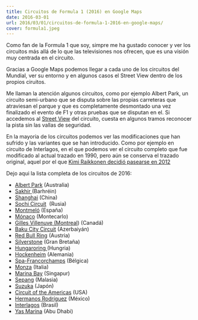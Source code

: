 ```yaml
---
title: Circuitos de Formula 1 (2016) en Google Maps             
date: 2016-03-01
url: 2016/03/01/circuitos-de-formula-1-2016-en-google-maps/
cover: formula1.jpeg
---
```


Como fan de la Formula 1 que soy, simpre me ha gustado conocer y ver los circuitos más allá de lo que las televisiones nos ofrecen, que es una visión muy centrada en el circuito.

Gracias a Google Maps podemos llegar a cada uno de los circuitos del Mundial, ver su entorno y en algunos casos el Street View dentro de los propios ciruitos.

Me llaman la atención algunos circuitos, como por ejemplo Albert Park, un circuito semi-urbano que se disputa sobre las propias carreteras que atraviesan el parque y que es completamente desmontado una vez finalizado el evento de F1 y otras pruebas que se disputan en el. Si accedemos al [Street View](https://www.google.es/maps/@-37.8510026,144.9701528,3a,75y,322.42h,76.35t/data=!3m6!1e1!3m4!1sBhEeanq0JWq2Zydb_XXNKg!2e0!7i13312!8i6656) del circuito, cuesta en algunos tramos reconocer la pista sin las vallas de seguridad.

En la mayoria de los circuitos podemos ver las modificaciones que han sufrido y las variantes que se han introducido. Como por ejemplo en circuito de Interlagos, en el que podemos ver el circuito completo que fue modificado al actual trazado en 1990, pero aún se conserva el trazado original, aquel por el que [Kimi Raikkonen decidió pasearse en 2012](https://www.youtube.com/watch?v=MkKli_aWi2g)

Dejo aqui la lista completa de los circuitos de 2016:

*   [Albert Park](https://www.google.es/maps/@-37.8463587,144.9747364,1599m/data=!3m1!1e3) (Australia)
*   [Sakhir ](https://www.google.es/maps/place/Bahrain+International+Circuit/@26.030699,50.5163227,2471m/data=!3m1!1e3!4m2!3m1!1s0x3e484d623260b0ab:0x71cc1bfafd60e49b)(Barhréin)
*   [Shanghai](https://www.google.es/maps/place/Shanghai+Audi+International+Circuit/@31.3374273,121.2189663,1959m/data=!3m1!1e3!4m2!3m1!1s0x35b2424a308e7323:0x1bf72b828b88b94d!6m1!1e1?hl=es) (China)
*   [Sochi Circuit](https://www.google.es/maps/place/Sochi+Autodrom/@43.4060545,39.9471119,2805m/data=!3m1!1e3!4m2!3m1!1s0x40f59514657440c9:0x876213fab509159a!6m1!1e1?hl=es)  (Rusia)
*   [Montmeló](https://www.google.es/maps/place/Montmel%C3%B3/@41.5686387,2.2631274,1824m/data=!3m1!1e3!4m2!3m1!1s0x12a4b8e9d1b59beb:0xa7f75594478cbd41) (España)
*   [Mónaco](https://www.google.es/maps/place/M%C3%B3naco/@43.735881,7.4312942,1829m/data=!3m1!1e3!4m2!3m1!1s0x12cdc26f7b3f8531:0x74f7784c3ac49cfc) (Montecarlo)
*   [Gilles Villenuve (Montreal](https://www.google.es/maps/place/Circuit+Gilles+Villeneuve/@45.5024555,-73.5239653,2702m/data=!3m1!1e3!4m2!3m1!1s0x4cc91ae0e99de82f:0xe0144f3fc885389b)) (Canadá)
*   [Baku City Circuit](https://www.google.es/maps/place/%D0%91%D0%B0%D0%BA%D1%83/@40.3682512,49.836991,1413m/data=!3m1!1e3!4m5!3m4!1s0x40307c2150dbea19:0xc3ce5774205845bf!8m2!3d40.347949!4d49.8372168?hl=es) (Azerbaiyán)
*   [Red Bull Ring](https://www.google.es/maps/place/Red+Bull+Ring/@47.2223929,14.7592537,1999m/data=!3m1!1e3!4m2!3m1!1s0x4771ceca98571cb9:0xc879add4ea5c7884!6m1!1e1?hl=es) (Austria)
*   [Silverstone](https://www.google.es/maps/place/Silverstone+Circuit/@52.072241,-1.0182372,4758a,20y,90h/data=!3m1!1e3!4m2!3m1!1s0x48771c5823926c25:0x1142afb591c324a6!6m1!1e1?hl=es) (Gran Bretaña)
*   [Hungaroring ](https://www.google.es/maps/place/Hungaroring/@47.5818344,19.2481192,1548m/data=!3m1!1e3!4m2!3m1!1s0x4741cf9b8251d89f:0x37bb8697bf01f56f!6m1!1e1?hl=es)(Hungria)
*   [Hockenheim](https://www.google.es/maps/place/Hockenheimring/@49.332329,8.5710113,2179m/data=!3m1!1e3!4m5!3m4!1s0x4797b9ae72985095:0xc660e6bc36df407!8m2!3d49.3298956!4d8.5709249?hl=es) (Alemania)
*   [Spa-Francorchamps](https://www.google.es/maps/place/Circuit+de+Spa-Francorchamps/@50.436136,5.9674575,2457m/data=!3m1!1e3!4m2!3m1!1s0x47c07b5c0460f737:0x78105e8819c35c0e!6m1!1e1?hl=es) (Bélgica)
*   [Monza](https://www.google.es/maps/place/Autodromo+Nacional+de+Monza/@45.6197538,9.2836906,3211m/data=!3m1!1e3!4m2!3m1!1s0x4786ba360e48bd7d:0x645e7ef5a9d3a632!6m1!1e1?hl=es) (Italia)
*   [Marina Bay](https://www.google.es/maps/place/Circuito+Urbano+Marina+Bay/@1.2914373,103.861721,965m/data=!3m2!1e3!4b1!4m2!3m1!1s0x31da19aa3ab11fe9:0x896c5baf71d4c805!6m1!1e1?hl=es) (Singapur)
*   [Sepang](https://www.google.es/maps/place/Circuito+Internacional+de+Sepang/@2.7600781,101.737992,1925m/data=!3m1!1e3!4m2!3m1!1s0x31cdbf398d4aded7:0xb8bc177e144ada57) (Malasia)
*   [Suzuka](https://www.google.es/maps/place/Circuito+de+Suzuka/@34.8422224,136.5340448,1594m/data=!3m1!1e3!4m2!3m1!1s0x60038a958a96b7cd:0x86c145fa360123dc!6m1!1e1?hl=es) (Japón)
*   [Circuit of the Americas](https://www.google.es/maps/place/Circuit+of+the+Americas/@30.1338771,-97.6364661,1664m/data=!3m1!1e3!4m2!3m1!1s0x8644b03ad152eaf9:0x8ae827dd1ff5e0ed!6m1!1e1?hl=es) (USA)
*   [Hermanos Rodríguez](https://www.google.es/maps/place/Autodromo+Hermanos+Rodriguez/@19.4017047,-99.0900872,1531m/data=!3m1!1e3!4m2!3m1!1s0x85d1fc3b30a58285:0x6e5a95ff824a1c6a!6m1!1e1?hl=es) (México)
*   [Interlagos](https://www.google.es/maps/place/Aut%C3%B3dromo+Jos%C3%A9+Carlos+Pace/@-23.703115,-46.696424,3575a,20y,270h/data=!3m1!1e3!4m2!3m1!1s0x94ce4fc83e9584af:0x2ffcdc07da2ca5c0!6m1!1e1?hl=es) (Brasil)
*   [Yas Marina](https://www.google.es/maps/place/Circuito+De+Abu+Dhabi/@24.4684093,54.6072009,4981a,20y,270h/data=!3m1!1e3!4m2!3m1!1s0x3e5e4586b7fd939d:0x78e0da7333197e9e?hl=es) (Abu Dhabi)
